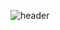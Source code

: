 
![header](https://capsule-render.vercel.app/api?type=waving&color=gradient&height=150&section=header&text=Hey%20Everyone&fontSize=90)


